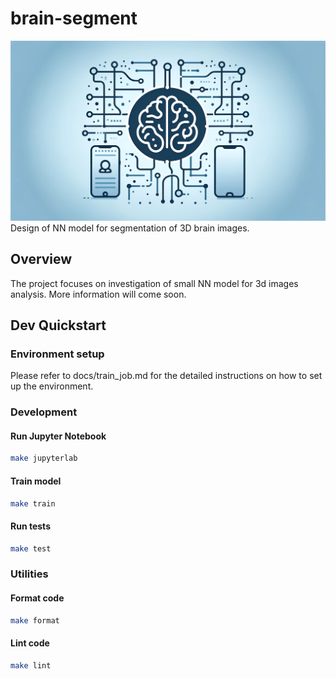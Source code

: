 # brain-segment

![header](assets/header.png)
Design of NN model for segmentation of 3D brain images.

## Overview

The project focuses on investigation of small NN model for 3d images analysis. More information will come soon.


## Dev Quickstart

### Environment setup

Please refer to docs/train_job.md for the detailed instructions on how to set up the environment.

### Development

#### Run Jupyter Notebook
```bash
make jupyterlab
```

#### Train model
```bash
make train
```

#### Run tests
```bash
make test
```

### Utilities

#### Format code
```bash
make format
```

#### Lint code
```bash
make lint
```
